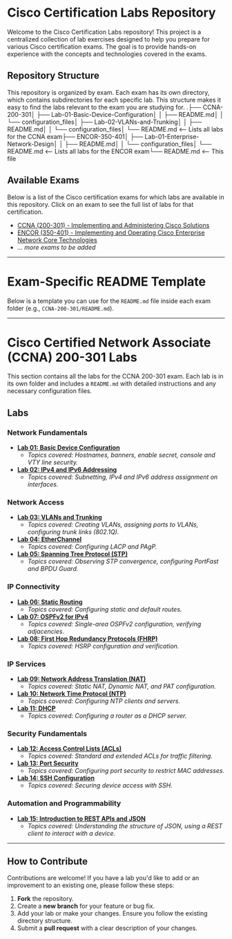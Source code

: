 # Cisco Certification Labs Repository

Welcome to the Cisco Certification Labs repository! This project is a centralized collection of lab exercises designed to help you prepare for various Cisco certification exams. The goal is to provide hands-on experience with the concepts and technologies covered in the exams.

## Repository Structure

This repository is organized by exam. Each exam has its own directory, which contains subdirectories for each specific lab. This structure makes it easy to find the labs relevant to the exam you are studying for.
.├── CCNA-200-301│   ├── Lab-01-Basic-Device-Configuration│   │   ├── README.md│   │   └── configuration_files│   ├── Lab-02-VLANs-and-Trunking│   │   ├── README.md│   │   └── configuration_files│   └── README.md  <-- Lists all labs for the CCNA exam├── ENCOR-350-401│   ├── Lab-01-Enterprise-Network-Design│   │   ├── README.md│   │   └── configuration_files│   └── README.md  <-- Lists all labs for the ENCOR exam└── README.md      <-- This file
## Available Exams

Below is a list of the Cisco certification exams for which labs are available in this repository. Click on an exam to see the full list of labs for that certification.

* [CCNA (200-301) - Implementing and Administering Cisco Solutions](CCNA-200-301/README.md)
* [ENCOR (350-401) - Implementing and Operating Cisco Enterprise Network Core Technologies](ENCOR-350-401/README.md)
* *... more exams to be added*

---

# Exam-Specific README Template

Below is a template you can use for the `README.md` file inside each exam folder (e.g., `CCNA-200-301/README.md`).

---

# Cisco Certified Network Associate (CCNA) 200-301 Labs

This section contains all the labs for the CCNA 200-301 exam. Each lab is in its own folder and includes a `README.md` with detailed instructions and any necessary configuration files.

## Labs

### Network Fundamentals
* **[Lab 01: Basic Device Configuration](./Lab-01-Basic-Device-Configuration/)**
    * *Topics covered: Hostnames, banners, enable secret, console and VTY line security.*
* **[Lab 02: IPv4 and IPv6 Addressing](./Lab-02-IPv4-and-IPv6-Addressing/)**
    * *Topics covered: Subnetting, IPv4 and IPv6 address assignment on interfaces.*

### Network Access
* **[Lab 03: VLANs and Trunking](./Lab-03-VLANs-and-Trunking/)**
    * *Topics covered: Creating VLANs, assigning ports to VLANs, configuring trunk links (802.1Q).*
* **[Lab 04: EtherChannel](./Lab-04-EtherChannel/)**
    * *Topics covered: Configuring LACP and PAgP.*
* **[Lab 05: Spanning Tree Protocol (STP)](./Lab-05-Spanning-Tree-Protocol/)**
    * *Topics covered: Observing STP convergence, configuring PortFast and BPDU Guard.*

### IP Connectivity
* **[Lab 06: Static Routing](./Lab-06-Static-Routing/)**
    * *Topics covered: Configuring static and default routes.*
* **[Lab 07: OSPFv2 for IPv4](./Lab-07-OSPFv2-for-IPv4/)**
    * *Topics covered: Single-area OSPFv2 configuration, verifying adjacencies.*
* **[Lab 08: First Hop Redundancy Protocols (FHRP)](./Lab-08-First-Hop-Redundancy-Protocols/)**
    * *Topics covered: HSRP configuration and verification.*

### IP Services
* **[Lab 09: Network Address Translation (NAT)](./Lab-09-Network-Address-Translation/)**
    * *Topics covered: Static NAT, Dynamic NAT, and PAT configuration.*
* **[Lab 10: Network Time Protocol (NTP)](./Lab-10-Network-Time-Protocol/)**
    * *Topics covered: Configuring NTP clients and servers.*
* **[Lab 11: DHCP](./Lab-11-DHCP/)**
    * *Topics covered: Configuring a router as a DHCP server.*

### Security Fundamentals
* **[Lab 12: Access Control Lists (ACLs)](./Lab-12-Access-Control-Lists/)**
    * *Topics covered: Standard and extended ACLs for traffic filtering.*
* **[Lab 13: Port Security](./Lab-13-Port-Security/)**
    * *Topics covered: Configuring port security to restrict MAC addresses.*
* **[Lab 14: SSH Configuration](./Lab-14-SSH-Configuration/)**
    * *Topics covered: Securing device access with SSH.*

### Automation and Programmability
* **[Lab 15: Introduction to REST APIs and JSON](./Lab-15-Introduction-to-REST-APIs-and-JSON/)**
    * *Topics covered: Understanding the structure of JSON, using a REST client to interact with a device.*

---

## How to Contribute

Contributions are welcome! If you have a lab you'd like to add or an improvement to an existing one, please follow these steps:

1.  **Fork** the repository.
2.  Create a **new branch** for your feature or bug fix.
3.  Add your lab or make your changes. Ensure you follow the existing directory structure.
4.  Submit a **pull request** with a clear description of your changes.
